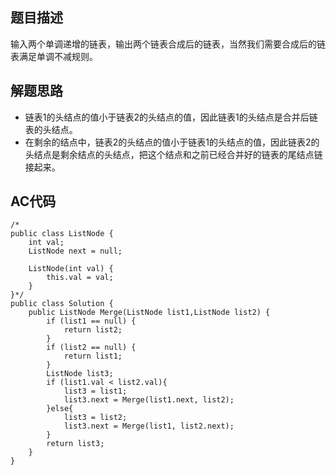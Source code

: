 ## 题目描述
输入两个单调递增的链表，输出两个链表合成后的链表，当然我们需要合成后的链表满足单调不减规则。

## 解题思路

- 链表1的头结点的值小于链表2的头结点的值，因此链表1的头结点是合并后链表的头结点。
- 在剩余的结点中，链表2的头结点的值小于链表1的头结点的值，因此链表2的头结点是剩余结点的头结点，把这个结点和之前已经合并好的链表的尾结点链接起来。

## AC代码

```
/*
public class ListNode {
    int val;
    ListNode next = null;

    ListNode(int val) {
        this.val = val;
    }
}*/
public class Solution {
    public ListNode Merge(ListNode list1,ListNode list2) {
        if (list1 == null) {
            return list2;
        }
        if (list2 == null) {
            return list1;
        }
        ListNode list3;
        if (list1.val < list2.val){
            list3 = list1;
            list3.next = Merge(list1.next, list2);
        }else{
            list3 = list2;
            list3.next = Merge(list1, list2.next);
        }
        return list3;
    }
}
```
